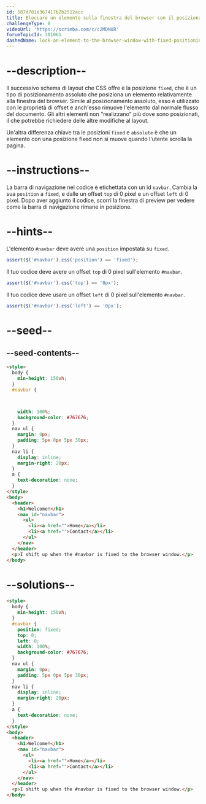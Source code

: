 ```yaml
---
id: 587d781e367417b2b2512acc
title: Bloccare un elemento sulla finestra del browser con il posizionamento Fixed
challengeType: 0
videoUrl: 'https://scrimba.com/c/c2MDNUR'
forumTopicId: 301061
dashedName: lock-an-element-to-the-browser-window-with-fixed-positioning
---
```


# --description--

Il successivo schema di layout che CSS offre è la posizione `fixed`, che è un tipo di posizionamento assoluto che posiziona un elemento relativamente alla finestra del browser. Simile al posizionamento assoluto, esso è utilizzato con le proprietà di offset e anch'esso rimuove l'elemento dal normale flusso del documento. Gli altri elementi non "realizzano" più dove sono posizionati, il che potrebbe richiedere delle altre modifiche al layout.

Un'altra differenza chiave tra le posizioni `fixed` e `absolute` è che un elemento con una posizione fixed non si muove quando l'utente scrolla la pagina.

# --instructions--

La barra di navigazione nel codice è etichettata con un id `navbar`. Cambia la sua `position` a `fixed`, e dalle un offset `top` di 0 pixel e un offset `left` di 0 pixel. Dopo aver aggiunto il codice, scorri la finestra di preview per vedere come la barra di navigazione rimane in posizione.

# --hints--

L'elemento `#navbar` deve avere una `position` impostata su `fixed`.

```js
assert($('#navbar').css('position') == 'fixed');
```

Il tuo codice deve avere un offset `top` di 0 pixel sull'elemento `#navbar`.

```js
assert($('#navbar').css('top') == '0px');
```

Il tuo codice deve usare un offset `left` di 0 pixel sull'elemento `#navbar`.

```js
assert($('#navbar').css('left') == '0px');
```

# --seed--

## --seed-contents--

```html
<style>
  body {
    min-height: 150vh;
  }
  #navbar {



    width: 100%;
    background-color: #767676;
  }
  nav ul {
    margin: 0px;
    padding: 5px 0px 5px 30px;
  }
  nav li {
    display: inline;
    margin-right: 20px;
  }
  a {
    text-decoration: none;
  }
</style>
<body>
  <header>
    <h1>Welcome!</h1>
    <nav id="navbar">
      <ul>
        <li><a href="">Home</a></li>
        <li><a href="">Contact</a></li>
      </ul>
    </nav>
  </header>
  <p>I shift up when the #navbar is fixed to the browser window.</p>
</body>
```

# --solutions--

```html
<style>
  body {
    min-height: 150vh;
  }
  #navbar {
    position: fixed;
    top: 0;
    left: 0;
    width: 100%;
    background-color: #767676;
  }
  nav ul {
    margin: 0px;
    padding: 5px 0px 5px 30px;
  }
  nav li {
    display: inline;
    margin-right: 20px;
  }
  a {
    text-decoration: none;
  }
</style>
<body>
  <header>
    <h1>Welcome!</h1>
    <nav id="navbar">
      <ul>
        <li><a href="">Home</a></li>
        <li><a href="">Contact</a></li>
      </ul>
    </nav>
  </header>
  <p>I shift up when the #navbar is fixed to the browser window.</p>
</body>
```
